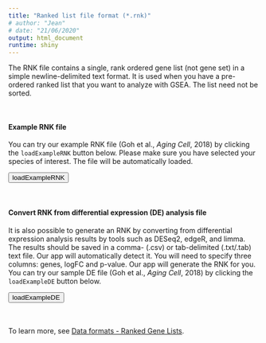 ```yaml
---
title: "Ranked list file format (*.rnk)"
# author: "Jean"
# date: "21/06/2020"
output: html_document
runtime: shiny
---
```



The RNK file contains a single, rank ordered gene list (not gene set) in a simple newline-delimited text format. It is used when you have a pre-ordered ranked list that you want to analyze with GSEA. The list need not be sorted.

<br/>

#### **Example RNK file**

You can try our example RNK file (Goh et al., *Aging Cell*, 2018) by clicking the `loadExampleRNK` button below. Please make sure you have selected your species of interest. The file will be automatically loaded.

<button id="loadExampleRNK" type="button" class="btn action-button btn-warning">loadExampleRNK</button>

<br/>

#### **Convert RNK from differential expression (DE) analysis file**

It is also possible to generate an RNK by converting from differential expression analysis results by tools such as DESeq2, edgeR, and limma. The results should be saved in a comma- (.csv) or tab-delimited (.txt/.tab) text file. Our app will automatically detect it. You will need to specify three columns: genes, logFC and p-value. Our app will generate the RNK for you. You can try our sample DE file (Goh et al., *Aging Cell*, 2018) by clicking the `loadExampleDE` button below.

<button id="loadExampleDE" type="button" class="btn action-button btn-warning">loadExampleDE</button>

<br/><br/>
To learn more, see [Data formats - Ranked Gene Lists](https://software.broadinstitute.org/cancer/software/gsea/wiki/index.php/Data_formats#RNK:_Ranked_list_file_format_.28.2A.rnk.29).
